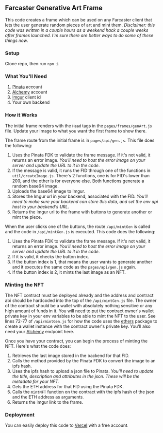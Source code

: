 ## Farcaster Generative Art Frame

This code creates a frame which can be used on any Farcaster client that lets the user generate random pieces of art and mint them. _Disclaimer: this code was written in a couple hours as a weekend hack a couple weeks after frames launched. I'm sure there are better ways to do some of these things now_.

### Setup

Clone repo, then run `npm i`.

### What You'll Need

1. [Pinata](https://www.pinata.cloud/) account
2. [Alchemy](https://www.alchemy.com/) account
3. [Imgur](https://imgur.com/) client id
4. Your own backend

### How it Works

The initial frame renders with the `Head` tags in the `pages/frames/genArt.js` file. Update your image to what you want the first frame to show there.

The frame route from the initial frame is in `pages/api/gen.js`. This file does the following:

1. Uses the Pinata FDK to validate the frame message. If it's not valid, it returns an error image. _You'll need to host the error image on your server and update the URL to it in the code_.
2. If the message is valid, it runs the FID through one of the functions in `util/createImage.js`. There's 2 functions, one is for FID's lower than 200, and the other is for everyone else. Both functions generate a random base64 image.
3. Uploads the base64 image to Imgur.
4. Stores the Imgur url in your backend, associated with the FID. _You'll need to make sure your backend can store this data, and set the env api host to your backend's URL_.
5. Returns the Imgur url to the frame with buttons to generate another or mint the piece.

When the user clicks one of the buttons, the route `/api/mintGen` is called and the code in `/api/mintGen.js` is executed. This code does the following:

1. Uses the Pinata FDK to validate the frame message. If it's not valid, it returns an error image. _You'll need to host the error image on your server and update the URL to it in the code_.
2. If it is valid, it checks the button index.
3. If the button index is 1, that means the user wants to generate another and it executes the same code as the `pages/api/gen.js` again.
4. If the button index is 2, it mints the last image as an NFT.

### Minting the NFT

The NFT contract must be deployed already and the address and contract abi should be hardcoded into the top of the `/api/mintGen.js` file. The owner of the contract should be a wallet with absolutely nothing sensitive or any high amount of funds in it. You will need to put the contract owner's wallet private key in your env variables to be able to mint the NFT to the user. See lines 72-77 of `/api/mintGen.js` for how the code uses the [ethers](https://www.npmjs.com/package/ethers) package to create a wallet instance with the contract owner's private key. You'll also need your [Alchemy](https://www.alchemy.com/) endpoint here.

Once you have your contract, you can begin the process of minting the NFT. Here's what the code does:

1. Retrieves the last image stored in the backend for that FID.
2. Calls the method provided by the Pinata FDK to convert the image to an ipfs hash.
3. Uses the ipfs hash to upload a json file to Pinata. _You'll need to update the title, description and attributes in the json. These will be the metadata for your NFT_.
4. Gets the ETH address for that FID using the Pinata FDK.
5. Calls the `mintNFT` function on the contract with the ipfs hash of the json and the ETH address as arguments.
6. Returns the Imgur link to the frame.

### Deployment

You can easily deploy this code to [Vercel](https://www.vercel.com) with a free account.